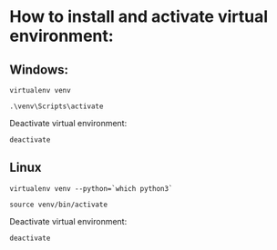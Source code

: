 # How to install and activate virtual environment:

## Windows:

```
virtualenv venv

.\venv\Scripts\activate
```

Deactivate virtual environment:
```
deactivate
```

## Linux
```
virtualenv venv --python=`which python3`

source venv/bin/activate
```

Deactivate virtual environment:
```
deactivate
```